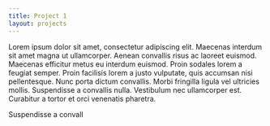 ```yaml
---
title: Project 1
layout: projects
---
```

Lorem ipsum dolor sit amet, consectetur adipiscing elit. Maecenas interdum sit amet magna ut ullamcorper. 
Aenean convallis risus ac laoreet euismod. Maecenas efficitur metus eu interdum euismod. Proin sodales lorem a feugiat semper. 
Proin facilisis lorem a justo vulputate, quis accumsan nisi pellentesque. Nunc porta dictum convallis. Morbi fringilla ligula vel ultricies mollis. 
Suspendisse a convallis nulla. Vestibulum nec ullamcorper est. Curabitur a tortor et orci venenatis pharetra. 

<div id="example"></div>

<script src="http://d3js.org/d3.v4.min.js"></script>
<script>

console.log('yo');

function drawChart() {

  var svg = d3.select("div#example").append("svg");

  var selection = svg.selectAll("g")
     .data(numbers)
    .enter().append("g")
    .attr("transform", (d,i) => { return "translate(" + 40*i + "," + (200-d) + ")"; });

  selection.append("rect")
    .attr("width", 39)
    .attr("height", (d,i) => { return d; });

   selection.append("text")
    .attr("x", (d,i) => { return 25; })
    .attr("y", (d,i) => { return 10; })
    .text(function(d) { return d/10; });

}


var numbers = [40, 130, 75, 170, 200];
  
drawChart();




</script>



Suspendisse a convall
